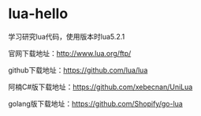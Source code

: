 # lua-hello

  学习研究lua代码，使用版本时lua5.2.1

  官网下载地址：http://www.lua.org/ftp/

  github下载地址：https://github.com/lua/lua
  
  阿楠C#版下载地址：https://github.com/xebecnan/UniLua
  
  golang版下载地址：https://github.com/Shopify/go-lua
